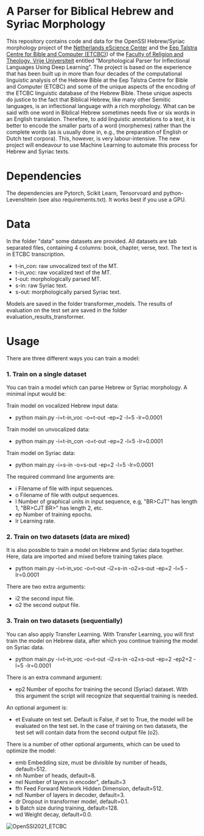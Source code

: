 # A Parser for Biblical Hebrew and Syriac Morphology
This repository contains code and data for the OpenSSI Hebrew/Syriac morphology project of the [Netherlands eScience Center](https://www.esciencecenter.nl/) and the [Eep Talstra Centre for Bible and Computer (ETCBC)](www.etcbc.nl)) of the [Faculty of Religion and Theology, Vrije Universiteit](https://frt.vu.nl/nl/index.aspx) entitled “Morphological Parser for Inflectional Languages Using Deep Learning”. The project is based on the experience that has been built up in more than four decades of the computational linguistic analysis of the Hebrew Bible at the Eep Talstra Centre for Bible and Computer (ETCBC) and some of the unique aspects of the encoding of the ETCBC linguistic database of the Hebrew Bible. These unique aspects do justice to the fact that Biblical Hebrew, like many other Semitic languages, is an inflectional language with a rich morphology. What can be said with one word in Biblical Hebrew sometimes needs five or six words in an English translation. Therefore, to add linguistic annotations to a text, it is better to encode the smaller parts of a word (morphemes) rather than the complete words (as is usually done in, e.g., the preparation of English or Dutch text corpora). This, however, is very labour-intensive. The new project will endeavour to use Machine Learning to automate this process for Hebrew and Syriac texts.

# Dependencies
The dependencies are Pytorch, Scikit Learn, Tensorvoard and python-Levenshtein (see also requirements.txt).
It works best if you use a GPU.

# Data
In the folder "data" some datasets are provided. All datasets are tab separated files, containing 4 columns: book, chapter, verse, text.
The text is in ETCBC transcription.

- t-in_con: raw unvocalized text of the MT.
- t-in_voc: raw vocalized text of the MT.
- t-out: morphologically parsed MT.
- s-in: raw Syriac text.
- s-out: morphologically parsed Syriac text.

Models are saved in the folder transformer_models.
The results of evaluation on the test set are saved in the folder evaluation_results_transformer.

# Usage
There are three different ways you can train a model:

### 1. Train on a single dataset
You can train a model which can parse Hebrew or Syriac morphology. A minimal input would be:

Train model on vocalized Hebrew input data:
- python main.py -i=t-in_voc -o=t-out -ep=2 -l=5 -lr=0.0001

Train model on unvocalized data:
- python main.py -i=t-in_con -o=t-out -ep=2 -l=5 -lr=0.0001

Train model on Syriac data:
- python main.py -i=s-in -o=s-out -ep=2 -l=5 -lr=0.0001

The required command line arguments are:
- i Filename of file with input sequences.
- o Filename of file with output sequences.
- l Number of graphical units in input sequence, e.g, "BR>CJT" has length 1, "BR>CJT BR>" has length 2, etc.
- ep Number of training epochs.
- lr Learning rate.

### 2. Train on two datasets (data are mixed)
It is also possible to train a model on Hebrew and Syriac data together. Here, data are imported and mixed before training takes place.
- python main.py -i=t-in_voc -o=t-out -i2=s-in -o2=s-out -ep=2 -l=5 -lr=0.0001

There are two extra arguments:
- i2 the second input file.
- o2 the second output file.

### 3. Train on two datasets (sequentially)
You can also apply Transfer Learning. With Transfer Learning, you will first train the model on Hebrew data, after which you continue training the model on Syriac data.
- python main.py -i=t-in_voc -o=t-out -i2=s-in -o2=s-out -ep=2 -ep2=2 -l=5 -lr=0.0001

There is an extra command argument:

- ep2 Number of epochs for training the second (Syriac) dataset. With this argument the script will recognize that sequential training is needed.

An optional argument is:

- et Evaluate on test set. Default is False, if set to True, the model will be evaluated on the test set. In the case of training on two datasets, the test set will contain data from the second output file (o2).

There is a number of other optional arguments, which can be used to optimize the model:

- emb Embedding size, must be divisible by number of heads, default=512.
- nh Number of heads, default=8.
- nel Number of layers in encoder", default=3
- ffn Feed Forward Network Hidden Dimension, default=512.
- ndl Number of layers in decoder, default=3.
- dr Dropout in transformer model, default=0.1.
- b Batch size during training, default=128.
- wd Weight decay, default=0.0.

![OpenSSI2021_ETCBC](https://user-images.githubusercontent.com/7325578/118670815-3b9ecc80-b7f7-11eb-9beb-cf992c830039.jpg)
